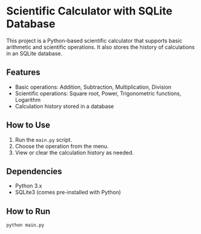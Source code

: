 # Scientific Calculator with SQLite Database

This project is a Python-based scientific calculator that supports basic arithmetic and scientific operations. It also stores the history of calculations in an SQLite database.

## Features
- Basic operations: Addition, Subtraction, Multiplication, Division
- Scientific operations: Square root, Power, Trigonometric functions, Logarithm
- Calculation history stored in a database

## How to Use
1. Run the `main.py` script.
2. Choose the operation from the menu.
3. View or clear the calculation history as needed.

## Dependencies
- Python 3.x
- SQLite3 (comes pre-installed with Python)

## How to Run
```bash
python main.py
